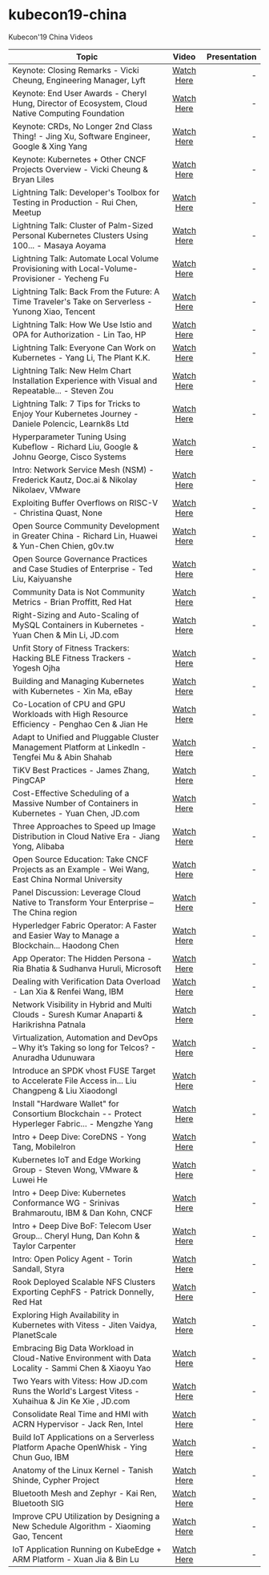 # kubecon19-china
Kubecon'19 China Videos 

| Topic        |      Video     |  Presentation |
| ------------- |:-------------:| -----:|
|Keynote: Closing Remarks - Vicki Cheung, Engineering Manager, Lyft|[Watch Here](https://www.youtube.com/watch?v=5yKheFRMflQ)|-|
|Keynote: End User Awards - Cheryl Hung, Director of Ecosystem, Cloud Native Computing Foundation|[Watch Here](https://www.youtube.com/watch?v=eZd0ksRPw0k)|-|
|Keynote: CRDs, No Longer 2nd Class Thing! - Jing Xu, Software Engineer, Google & Xing Yang|[Watch Here](https://www.youtube.com/watch?v=VzaNFXHYJOU)|-|
|Keynote: Kubernetes + Other CNCF Projects Overview - Vicki Cheung & Bryan Liles|[Watch Here](https://www.youtube.com/watch?v=kK8hDtOV4AQ)|-|
|Lightning Talk: Developer's Toolbox for Testing in Production - Rui Chen, Meetup|[Watch Here](https://www.youtube.com/watch?v=0coY1ha8zu8)|-|
|Lightning Talk: Cluster of Palm-Sized Personal Kubernetes Clusters Using 100... - Masaya Aoyama|[Watch Here](https://www.youtube.com/watch?v=zVUfMmhqWhs)|-|
|Lightning Talk: Automate Local Volume Provisioning with Local-Volume-Provisioner - Yecheng Fu|[Watch Here](https://www.youtube.com/watch?v=k99WUKJ9BKo)|-|
|Lightning Talk: Back From the Future: A Time Traveler's Take on Serverless - Yunong Xiao, Tencent|[Watch Here](https://www.youtube.com/watch?v=5oxAEq2iYO0)|-|
|Lightning Talk: How We Use Istio and OPA for Authorization - Lin Tao, HP|[Watch Here](https://www.youtube.com/watch?v=ctr2bVmzGpk)|-|
|Lightning Talk: Everyone Can Work on Kubernetes - Yang Li, The Plant K.K.|[Watch Here](https://www.youtube.com/watch?v=aQlaE_it7QE)|-|
|Lightning Talk: New Helm Chart Installation Experience with Visual and Repeatable... - Steven Zou|[Watch Here](https://www.youtube.com/watch?v=dEthPCzngMk)|-|
|Lightning Talk: 7 Tips for Tricks to Enjoy Your Kubernetes Journey - Daniele Polencic, Learnk8s Ltd|[Watch Here](https://www.youtube.com/watch?v=s96zAL6CZh4)|-|
|Hyperparameter Tuning Using Kubeflow - Richard Liu, Google & Johnu George, Cisco Systems|[Watch Here](https://www.youtube.com/watch?v=OkAoiA6A2Ac)|-|
|Intro: Network Service Mesh (NSM) - Frederick Kautz, Doc.ai & Nikolay Nikolaev, VMware|[Watch Here](https://www.youtube.com/watch?v=4kHu9Nq-41o)|-|
|Exploiting Buffer Overflows on RISC-V - Christina Quast, None|[Watch Here](https://www.youtube.com/watch?v=uBhaw49qooE)|-|
|Open Source Community Development in Greater China - Richard Lin, Huawei & Yun-Chen Chien, g0v.tw|[Watch Here](https://www.youtube.com/watch?v=thDTmJNHiMU)|-|
|Open Source Governance Practices and Case Studies of Enterprise - Ted Liu, Kaiyuanshe|[Watch Here](https://www.youtube.com/watch?v=zMYjXFxIUX4)|-|
|Community Data is Not Community Metrics - Brian Proffitt, Red Hat|[Watch Here](https://www.youtube.com/watch?v=u9zP6HEnvIw)|-|
|Right-Sizing and Auto-Scaling of MySQL Containers in Kubernetes - Yuan Chen & Min Li, JD.com|[Watch Here](https://www.youtube.com/watch?v=NvGA_i_F7m0)|-|
|Unfit Story of Fitness Trackers: Hacking BLE Fitness Trackers - Yogesh Ojha|[Watch Here](https://www.youtube.com/watch?v=vZ00p-fuu0E)|-|
|Building and Managing Kubernetes with Kubernetes - Xin Ma, eBay|[Watch Here](https://www.youtube.com/watch?v=_uxeum9-TPE)|-|
|Co-Location of CPU and GPU Workloads with High Resource Efficiency - Penghao Cen & Jian He|[Watch Here](https://www.youtube.com/watch?v=ei-1TwR7PcA)|-|
|Adapt to Unified and Pluggable Cluster Management Platform at LinkedIn - Tengfei Mu & Abin Shahab|[Watch Here](https://www.youtube.com/watch?v=PsbVjF_W7oE)|-|
|TiKV Best Practices - James Zhang, PingCAP|[Watch Here](https://www.youtube.com/watch?v=44kHIspniFs)|-|
|Cost-Effective Scheduling of a Massive Number of Containers in Kubernetes - Yuan Chen, JD.com|[Watch Here](https://www.youtube.com/watch?v=Z-GjjO_pmZg)|-|
|Three Approaches to Speed up Image Distribution in Cloud Native Era - Jiang Yong, Alibaba|[Watch Here](https://www.youtube.com/watch?v=h5snJb3V_to)|-|
|Open Source Education: Take CNCF Projects as an Example - Wei Wang, East China Normal University|[Watch Here](https://www.youtube.com/watch?v=OTgeYStmKrk)|-|
|Panel Discussion: Leverage Cloud Native to Transform Your Enterprise – The China region|[Watch Here](https://www.youtube.com/watch?v=NNKknGFhmXk)|-|
|Hyperledger Fabric Operator: A Faster and Easier Way to Manage a Blockchain... Haodong Chen|[Watch Here](https://www.youtube.com/watch?v=m1WpV3COF-4)|-|
|App Operator: The Hidden Persona - Ria Bhatia & Sudhanva Huruli, Microsoft|[Watch Here](https://www.youtube.com/watch?v=U9a6jOiNY5c)|-|
|Dealing with Verification Data Overload - Lan Xia & Renfei Wang, IBM|[Watch Here](https://www.youtube.com/watch?v=doT9IFO8dhk)|-|
|Network Visibility in Hybrid and Multi Clouds - Suresh Kumar Anaparti & Harikrishna Patnala|[Watch Here](https://www.youtube.com/watch?v=5F7fAoASrYY)|-|
|Virtualization, Automation and DevOps – Why it’s Taking so long for Telcos? - Anuradha Udunuwara|[Watch Here](https://www.youtube.com/watch?v=J6whGFkQrqs)|-|
|Introduce an SPDK vhost FUSE Target to Accelerate File Access in... Liu Changpeng & Liu Xiaodongl|[Watch Here](https://www.youtube.com/watch?v=P0mpK6TKjM0)|-|
|Install "Hardware Wallet" for Consortium Blockchain -- Protect Hyperleger Fabric... - Mengzhe Yang|[Watch Here](https://www.youtube.com/watch?v=bpgCeWsK5q0)|-|
|Intro + Deep Dive: CoreDNS - Yong Tang, MobileIron|[Watch Here](https://www.youtube.com/watch?v=tMseoUn_inE)|-|
|Kubernetes IoT and Edge Working Group - Steven Wong, VMware & Luwei He|[Watch Here](https://www.youtube.com/watch?v=lpW4oDKu8aM)|-|
|Intro + Deep Dive: Kubernetes Conformance WG - Srinivas Brahmaroutu, IBM & Dan Kohn, CNCF|[Watch Here](https://www.youtube.com/watch?v=3rz77pTbHMY)|-|
|Intro + Deep Dive BoF: Telecom User Group... Cheryl Hung, Dan Kohn & Taylor Carpenter|[Watch Here](https://www.youtube.com/watch?v=G8LYWyuiUsk)|-|
|Intro: Open Policy Agent - Torin Sandall, Styra|[Watch Here](https://www.youtube.com/watch?v=Lca5u_ODS5s)|-|
|Rook Deployed Scalable NFS Clusters Exporting CephFS - Patrick Donnelly, Red Hat|[Watch Here](https://www.youtube.com/watch?v=8yszaltPrYM)|-|
|Exploring High Availability in Kubernetes with Vitess - Jiten Vaidya, PlanetScale|[Watch Here](https://www.youtube.com/watch?v=RebUhv2byyE)|-|
|Embracing Big Data Workload in Cloud-Native Environment with Data Locality - Sammi Chen & Xiaoyu Yao|[Watch Here](https://www.youtube.com/watch?v=uqezHbcCmzs)|-|
|Two Years with Vitess: How JD.com Runs the World's Largest Vitess - Xuhaihua & Jin Ke Xie , JD.com|[Watch Here](https://www.youtube.com/watch?v=qww4UVNG3Io)|-|
|Consolidate Real Time and HMI with ACRN Hypervisor - Jack Ren, Intel|[Watch Here](https://www.youtube.com/watch?v=E38qcQGfOWY)|-|
|Build IoT Applications on a Serverless Platform Apache OpenWhisk - Ying Chun Guo, IBM|[Watch Here](https://www.youtube.com/watch?v=f8Z4quGEu2A)|-|
|Anatomy of the Linux Kernel - Tanish Shinde, Cypher Project|[Watch Here](https://www.youtube.com/watch?v=Yp0WhmYCbJo)|-|
|Bluetooth Mesh and Zephyr - Kai Ren, Bluetooth SIG|[Watch Here](https://www.youtube.com/watch?v=claSuNl6Fi0)|-|
|Improve CPU Utilization by Designing a New Schedule Algorithm - Xiaoming Gao, Tencent|[Watch Here](https://www.youtube.com/watch?v=oLMUB_3uk08)|-|
|IoT Application Running on KubeEdge + ARM Platform - Xuan Jia & Bin Lu|[Watch Here](https://www.youtube.com/watch?v=vP87191NaHI)|-|
